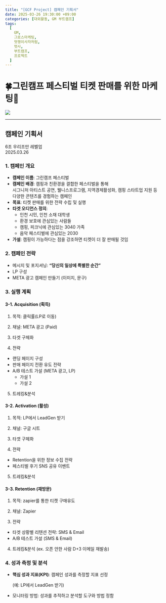 ```yaml
---
title: "[GCF Project] 캠페인 기획서"
date: 2025-03-26 19:30:00 +09:00
categories: [대외활동, GM 부트캠프]
tags:
  [
    GM,
    그로스마케팅,
    멋쟁이사자처럼,
    멋사,
    부트캠프,
    프로젝트
  ]
---
```


# **🍀그린캠프 페스티벌 티켓 판매를 위한 마케팅🎉**

<img src="https://Zihyeoni.github.io/assets/img/project기획-1.png">

---

## **캠페인 기획서**

6조 우리조만 레벨업  
2025.03.26

### **1. 캠페인 개요**

- **캠페인 이름**: 그린캠프 페스티벌
- **캠페인 배경**: 캠핑과 친환경을 결합한 페스티벌을 통해  
시그니처 아티스트 공연, 웰니스프로그램, 지역경제활성화, 캠핑 스타트업 지원 등  
다양한 콘텐츠를 경험하는 캠페인
- **목표**: 티켓 판매를 위한 전략 수립 및 실행
- **타겟 오디언스 정의**:
    - 인천 시민, 인천 소재 대학생
    - 환경 보호에 관심있는 사람들
    - 캠핑, 피크닉에 관심있는 3040 가족
    - 음악 페스티벌에 관심있는 2030
- **가설**: 캠핑이 가능하다는 점을 강조하면 티켓이 더 잘 판매될 것임

### **2. 캠페인 전략**

- 메시지 및 포지셔닝: **“당신의 일상에 특별한 순간”**
- LP 구성
- META 광고 캠페인 만들기 (이미지, 문구)

### **3. 실행 계획**

#### **3-1. Acquisition (획득)**

1) 목적: 클릭률(LP로 이동)

2) 채널: META 광고 (Paid)

3) 타겟 구체화

4) 전략

- 랜딩 페이지 구성
- 판매 페이지 전환 유도 전략
- A/B 테스트 가설 (META 광고, LP)
    - 가설 1
    - 가설 2

5) 트레킹&분석

#### **3-2. Activation (활성)**

1) 목적: LP에서 LeadGen 받기

2) 채널: 구글 시트

3) 타겟 구체화

4) 전략

- Retention을 위한 정보 수집 전략
- 페스티벌 후기 SNS 공유 이벤트

5) 트레킹&분석

#### **3-3. Retention (재방문)**

1) 목적: zapier를 통한 티켓 구매유도

2) 채널: Zapier

3) 전략

- 타겟 상황별 리텐션 전략: SMS & Email
- A/B 테스트 가설 (SMS & Email)

4) 트레킹&분석 (ex. 오픈 안한 사람 D+3 이메일 재발송)

### **4. 성과 측정 및 분석**

- **핵심 성과 지표(KPI)**: 캠페인 성과를 측정할 지표 선정
    
    (예: LP에서 LeadGen 받기)
    
- 모니터링 방법: 성과를 추적하고 분석할 도구와 방법 정함